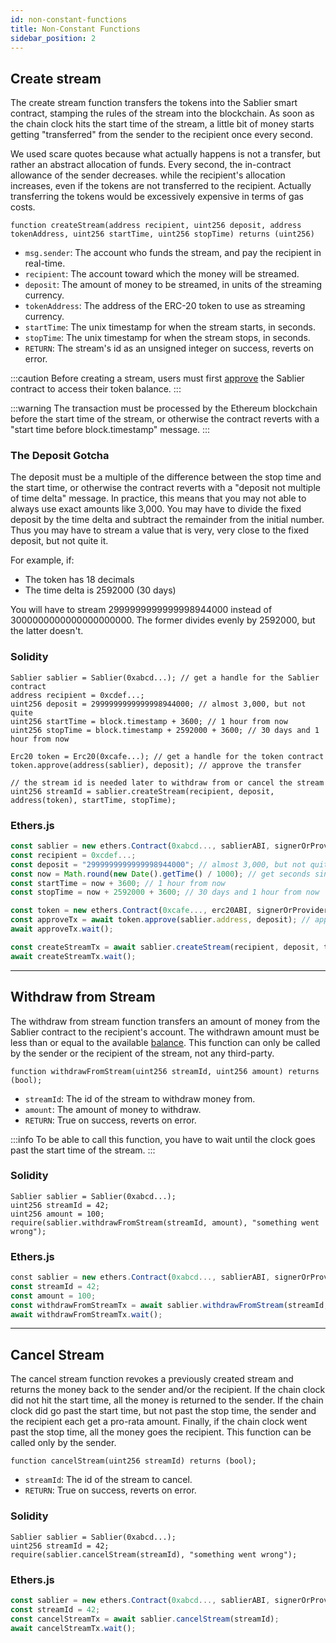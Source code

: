 ```yaml
---
id: non-constant-functions
title: Non-Constant Functions
sidebar_position: 2
---
```


## Create stream

The create stream function transfers the tokens into the Sablier smart contract, stamping the rules of the stream into
the blockchain. As soon as the chain clock hits the start time of the stream, a little bit of money starts getting
"transferred" from the sender to the recipient once every second.

We used scare quotes because what actually happens is not a transfer, but rather an abstract allocation of funds. Every
second, the in-contract allowance of the sender decreases. while the recipient's allocation increases, even if the tokens are not transferred
to the recipient. Actually transferring the tokens would be excessively expensive in terms of gas costs.

```solidity
function createStream(address recipient, uint256 deposit, address tokenAddress, uint256 startTime, uint256 stopTime) returns (uint256)
```

- `msg.sender`: The account who funds the stream, and pay the recipient in real-time.
- `recipient`: The account toward which the money will be streamed.
- `deposit`: The amount of money to be streamed, in units of the streaming currency.
- `tokenAddress`: The address of the ERC-20 token to use as streaming currency.
- `startTime`: The unix timestamp for when the stream starts, in seconds.
- `stopTime`: The unix timestamp for when the stream stops, in seconds.
- `RETURN`: The stream's id as an unsigned integer on success, reverts on error.

:::caution
Before creating a stream, users must first [approve](https://eips.ethereum.org/EIPS/eip-20#approve) the Sablier contract to access their token balance.
:::

:::warning
The transaction must be processed by the Ethereum blockchain before the start time of the stream, or otherwise the contract reverts with a "start time before block.timestamp" message.
:::

### The Deposit Gotcha

The deposit must be a multiple of the difference between the stop time and the start time, or otherwise the contract
reverts with a "deposit not multiple of time delta" message. In practice, this means that you may not able to always use exact
amounts like 3,000. You may have to divide the fixed deposit by the time delta and subtract the remainder from the
initial number. Thus you may have to stream a value that is very, very close to the fixed deposit, but not quite it.

For example, if:

- The token has 18 decimals
- The time delta is 2592000 (30 days)

You will have to stream 2999999999999998944000 instead of 3000000000000000000000. The former divides evenly by 2592000,
but the latter doesn't.

### Solidity

```solidity
Sablier sablier = Sablier(0xabcd...); // get a handle for the Sablier contract
address recipient = 0xcdef...;
uint256 deposit = 2999999999999998944000; // almost 3,000, but not quite
uint256 startTime = block.timestamp + 3600; // 1 hour from now
uint256 stopTime = block.timestamp + 2592000 + 3600; // 30 days and 1 hour from now

Erc20 token = Erc20(0xcafe...); // get a handle for the token contract
token.approve(address(sablier), deposit); // approve the transfer

// the stream id is needed later to withdraw from or cancel the stream
uint256 streamId = sablier.createStream(recipient, deposit, address(token), startTime, stopTime);
```

### Ethers.js

```javascript
const sablier = new ethers.Contract(0xabcd..., sablierABI, signerOrProvider); // get a handle for the Sablier contract
const recipient = 0xcdef...;
const deposit = "2999999999999998944000"; // almost 3,000, but not quite
const now = Math.round(new Date().getTime() / 1000); // get seconds since unix epoch
const startTime = now + 3600; // 1 hour from now
const stopTime = now + 2592000 + 3600; // 30 days and 1 hour from now

const token = new ethers.Contract(0xcafe..., erc20ABI, signerOrProvider); // get a handle for the token contract
const approveTx = await token.approve(sablier.address, deposit); // approve the transfer
await approveTx.wait();

const createStreamTx = await sablier.createStream(recipient, deposit, token.address, startTime, stopTime);
await createStreamTx.wait();
```

---

## Withdraw from Stream

The withdraw from stream function transfers an amount of money from the Sablier contract to the recipient's account. The
withdrawn amount must be less than or equal to the available [balance](./constant-functions#balance-of). This function can only be
called by the sender or the recipient of the stream, not any third-party.

```solidity
function withdrawFromStream(uint256 streamId, uint256 amount) returns (bool);
```

- `streamId`: The id of the stream to withdraw money from.
- `amount`: The amount of money to withdraw.
- `RETURN`: True on success, reverts on error.

:::info
To be able to call this function, you have to wait until the clock goes past the start time of the stream.
:::

### Solidity

```solidity
Sablier sablier = Sablier(0xabcd...);
uint256 streamId = 42;
uint256 amount = 100;
require(sablier.withdrawFromStream(streamId, amount), "something went wrong");‌
```

### Ethers.js

```javascript
‌const sablier = new ethers.Contract(0xabcd..., sablierABI, signerOrProvider);
const streamId = 42;
const amount = 100;
const withdrawFromStreamTx = await sablier.withdrawFromStream(streamId, amount);
await withdrawFromStreamTx.wait();
```

---

## Cancel Stream

The cancel stream function revokes a previously created stream and returns the money back to the sender and/or the
recipient. If the chain clock did not hit the start time, all the money is returned to the sender. If the chain clock did go
past the start time, but not past the stop time, the sender and the recipient each get a pro-rata amount. Finally, if
the chain clock went past the stop time, all the money goes the recipient. This function can be called only by the sender.

```solidity
function cancelStream(uint256 streamId) returns (bool);
```

- `streamId`: The id of the stream to cancel.
- `RETURN`: True on success, reverts on error.

### Solidity

```solidity
Sablier sablier = Sablier(0xabcd...);
uint256 streamId = 42;
require(sablier.cancelStream(streamId), "something went wrong");
```

### Ethers.js

```javascript
const sablier = new ethers.Contract(0xabcd..., sablierABI, signerOrProvider);
const streamId = 42;
const cancelStreamTx = await sablier.cancelStream(streamId);
await cancelStreamTx.wait();
```
